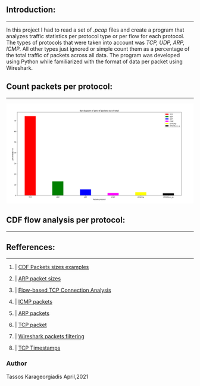 

## Introduction:
-----------------
In this project I had to read a set of *.pcap* files and create a program that analyzes traffic statistics per protocol type or per flow for each protocol. The types of protocols that were taken into account was *TCP, UDP, ARP, ICMP*. All other types just ignored or simple count them as a percentage of the total traffic of packets across all data. The program was developed using Python while familiarized with the format of data per packet using Wireshark.

## Count packets per protocol:
------------------------------


![Protocol Type percentage out of total number of packets](Images/ProtocolPerc.png "percentage of packets per protocol")

## CDF flow analysis per protocol:
----------------------------------




## Refferences:
-----------------

1. | [CDF Packets sizes examples][1]


2. | [ARP packet sizes ][2]

3. | [Flow-based TCP Connection Analysis][3]

4. | [ICMP packets][4]

5. | [ARP packets][5]

6. | [TCP packet][6]

7. | [Wireshark packets filtering][7]

8. | [TCP Timestamps][8]

[1]:https://www.researchgate.net/figure/Packet-size-CDF-per-protocol-in-downlink-left-and-uplink-right-traffic_fig2_228395666
[2]:https://community.cisco.com/t5/switching/arp-packet-size/td-p/1551467
[3]:https://www2.tkn.tu-berlin.de/bib/limmer2009flowbased/limmer2009flowbased.pdf
[4]:https://en.wikipedia.org/wiki/Internet_Control_Message_Protocol
[5]:https://en.wikipedia.org/wiki/Address_Resolution_Protocol
[6]:https://el.wikipedia.org/wiki/%CE%A0%CF%81%CF%89%CF%84%CF%8C%CE%BA%CE%BF%CE%BB%CE%BB%CE%BF_%CE%95%CE%BB%CE%AD%CE%B3%CF%87%CE%BF%CF%85_%CE%9C%CE%B5%CF%84%CE%B1%CF%86%CE%BF%CF%81%CE%AC%CF%82
[7]:https://linoxide.com/wireshark-filters/
[8]:https://cloudshark.io/articles/tcp-timestamp-option/

### Author

Tassos Karageorgiadis April,2021
